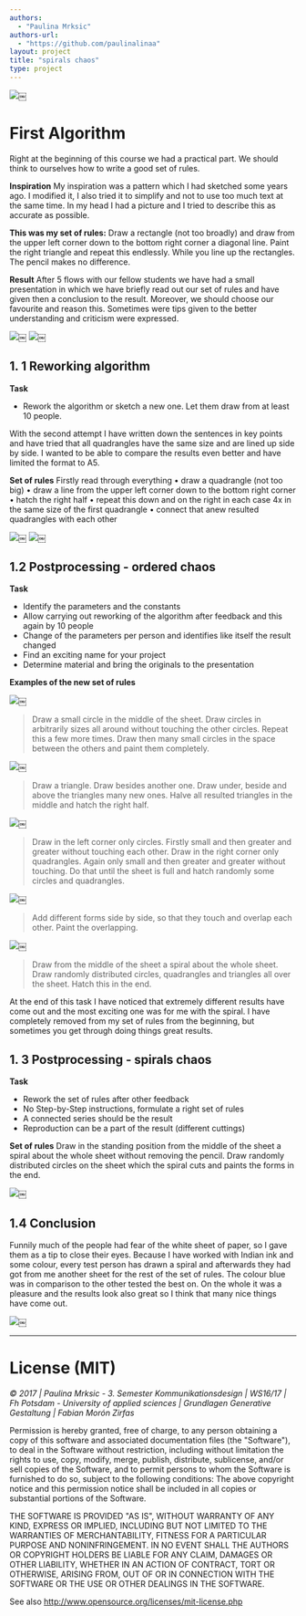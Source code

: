 ```yaml
--- 
authors: 
  - "Paulina Mrksic"
authors-url: 
  - "https://github.com/paulinalinaa"
layout: project
title: "spirals chaos"
type: project
---
```


![](splash.png)￼



# First Algorithm
Right at the beginning of this course we had a practical part.
We should think to ourselves how to write a good set of rules.

**Inspiration**
My inspiration was a pattern which I had sketched some years ago. I modified it, I also tried it to simplify and not to use too much text at the same time. In my head I had a picture and I tried to describe this as accurate as possible.

**This was my set of rules:**
Draw a rectangle (not too broadly) and draw from the upper left corner down to the bottom right corner a diagonal line. Paint the right triangle and repeat this endlessly. While you line up the rectangles. The pencil makes no difference.

**Result**
After 5 flows with our fellow students we have had a small presentation in which we have briefly read out our set of rules and have given then a conclusion to the result. Moreover, we should choose our favourite and reason this.
Sometimes were tips given to the better understanding and criticism were expressed.

![](assets/images/1ergebnis.png)￼
![](assets/images/1ergebnis2.png)￼

## 1. 1 Reworking algorithm 
**Task**
- Rework the algorithm or sketch a new one. Let them draw from at least 10 people.

With the second attempt I have written down the sentences in key points and have tried that all quadrangles have the same size and are lined up side by side. I wanted to be able to compare the results even better and have limited the format to A5.

**Set of rules**
Firstly read through everything
• draw a quadrangle (not too big)
• draw a line from the upper left corner down to the bottom right corner
• hatch the right half
• repeat this down and on the right in each case 4x in the same size of the first quadrangle
• connect that anew resulted quadrangles with each other

![](assets/images/2ergebnis.png)￼
![](assets/images/2ergebnis2.png)￼

## 1.2 Postprocessing - ordered chaos
**Task**
- Identify the parameters and the constants
- Allow carrying out reworking of the algorithm after feedback and this again by 10 people
- Change of the parameters per person and identifies like itself the result changed
- Find an exciting name for your project
- Determine material and bring the originals to the presentation

**Examples of the new set of rules**

![](assets/images/3circles.png)￼


>Draw a small circle in the middle of the sheet. Draw circles in arbitrarily sizes all around without touching the other circles. Repeat this a few more times. Draw then many small circles in the space between the others and paint them completely.

![](assets/images/4triangle.png)￼


>Draw a triangle. Draw besides another one. Draw under, beside and above the triangles many new ones. Halve all resulted triangles in the middle and hatch the right half.

![](assets/images/6circle-sqaure.png)￼


>Draw in the left corner only circles. Firstly small and then greater and greater without touching each other. Draw in the right corner only quadrangles. Again only small and then greater and greater without touching. Do that until the sheet is full and hatch randomly some circles and quadrangles. 

![](assets/images/7mixed-forms.png)￼


>Add different forms side by side, so that they touch and overlap each other. Paint the overlapping.

![](assets/images/5spiral.png)￼


>Draw from the middle of the sheet a spiral about the whole sheet. Draw randomly distributed circles, quadrangles and triangles all over the sheet. Hatch this in the end. 

At the end of this task I have noticed that extremely different results have come out and the most exciting one was for me with the spiral. I have completely removed from my set of rules from the beginning, but sometimes you get through doing things great results.

## 1. 3 Postprocessing - spirals chaos
**Task**
- Rework the set of rules after other feedback
- No Step-by-Step instructions, formulate a right set of rules
- A connected series should be the result
- Reproduction can be a part of the result (different cuttings)

**Set of rules**
Draw in the standing position from the middle of the sheet a spiral about the whole sheet without removing the pencil. Draw randomly distributed circles on the sheet which the spiral cuts and paints the forms in the end.

![](assets/images/8result.png)￼



## 1.4 Conclusion
Funnily much of the people had fear of the white sheet of paper, so I gave them as a tip to close their eyes.
Because I have worked with Indian ink and some colour, every test person has drawn a spiral and afterwards they had got from me another sheet for the rest of the set of rules.
The colour blue was in comparison to the other tested the best on.
On the whole it was a pleasure and the results look also great so I think that many nice things have come out.

![](assets/images/9favourite.png)￼


- - -

# License (MIT)
*© 2017 | Paulina Mrksic - 3. Semester Kommunikationsdesign | WS16/17 | Fh Potsdam - University of applied sciences |  Grundlagen Generative Gestaltung | Fabian Morón Zirfas*

Permission is hereby granted, free of charge, to any person obtaining a copy of this software and associated documentation files (the "Software"), to deal in the Software without restriction, including without limitation the rights to use, copy, modify, merge, publish, distribute, sublicense, and/or sell copies of the Software, and to permit persons to whom the Software is furnished to do so, subject to the following conditions: The above copyright notice and this permission notice shall be included in all copies or substantial portions of the Software.

THE SOFTWARE IS PROVIDED "AS IS", WITHOUT WARRANTY OF ANY KIND, EXPRESS OR IMPLIED, INCLUDING BUT NOT LIMITED TO THE WARRANTIES OF MERCHANTABILITY, FITNESS FOR A PARTICULAR PURPOSE AND NONINFRINGEMENT. IN NO EVENT SHALL THE AUTHORS OR COPYRIGHT HOLDERS BE LIABLE FOR ANY CLAIM, DAMAGES OR OTHER LIABILITY, WHETHER IN AN ACTION OF CONTRACT, TORT OR OTHERWISE, ARISING FROM, OUT OF OR IN CONNECTION WITH THE SOFTWARE OR THE USE OR OTHER DEALINGS IN THE SOFTWARE.

See also http://www.opensource.org/licenses/mit-license.php

